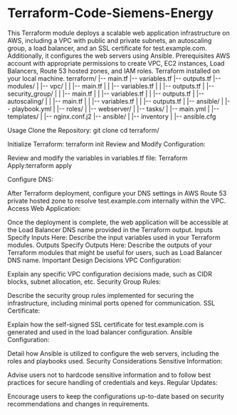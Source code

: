 # Terraform-Code-Siemens-Energy
This Terraform module deploys a scalable web application infrastructure on AWS, including a VPC with public and private subnets, an autoscaling group, a load balancer, and an SSL certificate for test.example.com. Additionally, it configures the web servers using Ansible.
Prerequisites
AWS account with appropriate permissions to create VPC, EC2 instances, Load Balancers, Route 53 hosted zones, and IAM roles.
Terraform installed on your local machine.
terraform/
|-- main.tf
|-- variables.tf
|-- outputs.tf
|-- modules/
|   |-- vpc/
|   |   |-- main.tf
|   |   |-- variables.tf
|   |   |-- outputs.tf
|   |-- security_group/
|   |   |-- main.tf
|   |   |-- variables.tf
|   |   |-- outputs.tf
|   |-- autoscaling/
|   |   |-- main.tf
|   |   |-- variables.tf
|   |   |-- outputs.tf
|   |-- ansible/
|       |-- playbook.yml
|       |-- roles/
|           |-- webserver/
|               |-- tasks/
|                   |-- main.yml
|               |-- templates/
|                   |-- nginx.conf.j2
|-- ansible/
|   |-- inventory
|   |-- ansible.cfg

Usage
Clone the Repository:
git clone <repository-url>
cd terraform/

Initialize Terraform:
terraform init
Review and Modify Configuration:

Review and modify the variables in variables.tf file:
Terraform Apply:terraform apply

Configure DNS:

After Terraform deployment, configure your DNS settings in AWS Route 53 private hosted zone to resolve test.example.com internally within the VPC.
Access Web Application:

Once the deployment is complete, the web application will be accessible at the Load Balancer DNS name provided in the Terraform output.
Inputs
Specify Inputs Here:
Describe the input variables used in your Terraform modules.
Outputs
Specify Outputs Here:
Describe the outputs of your Terraform modules that might be useful for users, such as Load Balancer DNS name.
Important Design Decisions
VPC Configuration:

Explain any specific VPC configuration decisions made, such as CIDR blocks, subnet allocation, etc.
Security Group Rules:

Describe the security group rules implemented for securing the infrastructure, including minimal ports opened for communication.
SSL Certificate:

Explain how the self-signed SSL certificate for test.example.com is generated and used in the load balancer configuration.
Ansible Configuration:

Detail how Ansible is utilized to configure the web servers, including the roles and playbooks used.
Security Considerations
Sensitive Information:

Advise users not to hardcode sensitive information and to follow best practices for secure handling of credentials and keys.
Regular Updates:

Encourage users to keep the configurations up-to-date based on security recommendations and changes in requirements.
